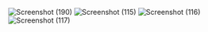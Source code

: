 ![Screenshot (190)](https://github.com/chaitanya-mahaprabhu-kanini/MovieReccomendation/assets/125178445/8afae1f9-fa47-4d62-b552-361b3b506d3b)
![Screenshot (115)](https://github.com/chaitanya-mahaprabhu-kanini/MovieReccomendation/assets/125178445/2f64092b-7617-4f7e-974a-b0eaa779bbc4)
![Screenshot (116)](https://github.com/chaitanya-mahaprabhu-kanini/MovieReccomendation/assets/125178445/04e58830-4f28-421f-999b-61d6655e3347)
![Screenshot (117)](https://github.com/chaitanya-mahaprabhu-kanini/MovieReccomendation/assets/125178445/7615bbc0-f773-44a2-8f54-b4588ccd1248)
